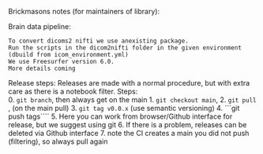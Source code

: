 Brickmasons notes (for maintainers of library):

Brain data pipeline:

	To convert dicoms2 nifti we use anexisting package. 
	Run the scripts in the dicom2nifti folder in the given environment (dbuild from icom_environment.yml)
	We use Freesurfer version 6.0. 
	More details coming

Release steps:
	Releases are made with a normal procedure, but with extra care as there is a notebook filter.
	Steps: 	
			0. ```git branch```, then always get on the main
			1. ```git checkout main```, 
			2. ```git pull``` , (on the main pull)
			3. ```git tag v0.0.x``` (use semantic versioning)
			4. ```git push tags````
			5. Here you can work from browser/Github interface for release, but we suggest using git
			6. If there is a problem, releases can be deleted via Github interface
			7. note the CI creates a main you did not push (filtering), so always pull again

